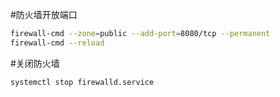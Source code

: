 #防火墙开放端口
```sh
firewall-cmd --zone=public --add-port=8080/tcp --permanent
firewall-cmd --reload
```

#关闭防火墙
```sh
systemctl stop firewalld.service
```
